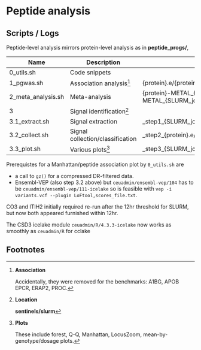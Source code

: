 # Peptide analysis

## Scripts / Logs

Peptide-level analysis mirrors protein-level analysis as in **peptide_progs/**,

Name       | Description          | Protein-specific error/Output
-----------|----------------------|-----------------------------------------------------------
0_utils.sh | Code snippets
1_pgwas.sh | Association analysis[^association] | {protein}.e/{protein}.o
2_meta_analysis.sh | Meta-analysis| {protein}-METAL\_{SLURM\_job\_id}\_{phenotype\_number}.e/{protein}-METAL\_{SLURM\_job\_id}\_{phenotype\_number}.o
3 | Signal identification[^location]
3.1_extract.sh | Signal extraction | \_step1\_{SLURM\_job\_id}\_{phenotype\_number}.e/\_step1\_{SLURM\_job\_id}\_{phenotype\_number}.o
3.2_collect.sh | Signal collection/classification | \_step2\_{protein}.e/\_step2\_{protein}.o
3.3_plot.sh | Various plots[^plots] | \_step3\_{SLURM\_job\_id}\_{phenotype\_number}.e/\_step1\_{SLURM\_job\_id}\_{phenotype\_number}.o

Prerequistes for a Manhattan/peptide association plot by `0_utils.sh` are

- a call to `gz()` for a compressed DR-filtered data.
- Ensembl-VEP (also step 3.2 above) but `ceuadmin/ensembl-vep/104` has to be `ceuadmin/ensembl-vep/111-icelake` so is feasible with `vep -i variants.vcf --plugin LoFtool,scores_file.txt`.

CO3 and ITIH2 initially required re-run after the 12hr threshold for SLURM, but now both appeared furnished within 12hr.

The CSD3 icelake module `ceuadmin/R/4.3.3-icelake` now works as smoothly as `ceuadmin/R` for cclake

## Footnotes

[^association]: **Association**

    Accidentally, they were removed for the benchmarks: A1BG, APOB EPCR, ERAP2, PROC.

[^location]: **Location**

    **sentinels/slurm**

[^plots]: **Plots**

    These include forest, Q-Q, Manhattan, LocusZoom, mean-by-genotype/dosage plots.
